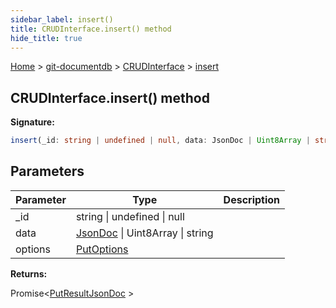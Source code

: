 ```yaml
---
sidebar_label: insert()
title: CRUDInterface.insert() method
hide_title: true
---
```


[Home](./index.md) &gt; [git-documentdb](./git-documentdb.md) &gt; [CRUDInterface](./git-documentdb.crudinterface.md) &gt; [insert](./git-documentdb.crudinterface.insert_1.md)

## CRUDInterface.insert() method

<b>Signature:</b>

```typescript
insert(_id: string | undefined | null, data: JsonDoc | Uint8Array | string, options?: PutOptions): Promise<PutResultJsonDoc>;
```

## Parameters

|  Parameter | Type | Description |
|  --- | --- | --- |
|  \_id | string \| undefined \| null |  |
|  data | [JsonDoc](./git-documentdb.jsondoc.md) \| Uint8Array \| string |  |
|  options | [PutOptions](./git-documentdb.putoptions.md) |  |

<b>Returns:</b>

Promise&lt;[PutResultJsonDoc](./git-documentdb.putresultjsondoc.md) &gt;

